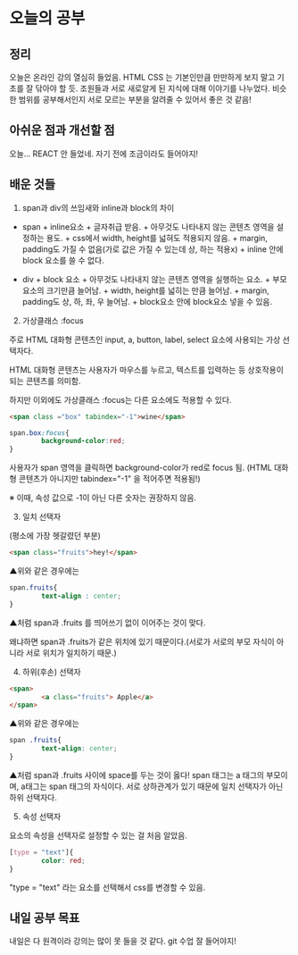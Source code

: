 # 오늘의 공부

## 정리

오늘은 온라인 강의 열심히 들었음.
HTML CSS 는 기본인만큼 만만하게 보지 말고 기초를 잘 닦아야 할 듯.
조원들과 서로 새로알게 된 지식에 대해 이야기를 나누었다.
비슷한 범위를 공부해서인지 서로 모르는 부분을 알려줄 수 있어서 좋은 것 같음!




## 아쉬운 점과  개선할 점

오늘... REACT 안 들었네. 자기 전에 조금이라도 들어야지!




## 배운 것들


1. span과 div의 쓰임새와  inline과 block의 차이

- span
        + inline요소
        + 글자취급 받음.
        + 아무것도 나타내지 않는 콘텐츠 영역을 설정하는 용도.
        + css에서 width, height를 넓혀도 적용되지 않음.
        + margin, padding도 가질 수 없음(가로 값은 가질 수 있는데 상, 하는 적용x)
        + inline 안에 block 요소를 쓸 수 없다.

- div
        + block 요소
        + 아무것도 나타내지 않는 콘텐츠 영역을 실행하는 요소.
        + 부모 요소의 크기만큼 늘어남.
        + width, height를 넓히는 만큼 늘어남.
        + margin, padding도 상, 하, 좌, 우 늘어남.
        + block요소 안에 block요소 넣을 수 있음.




2. 가상클래스 :focus

주로 HTML 대화형 콘텐츠인 input, a, button, label, select 요소에 사용되는 가상 선택자다.

HTML 대화형 콘텐츠는 사용자가 마우스를 누르고, 텍스트를 입력하는 등 상호작용이 되는 콘텐츠를 의미함.

하지만 이외에도 가상클래스 :focus는 다른 요소에도 적용할 수 있다.

```HTML
<span class ="box" tabindex="-1">wine</span>
```
```CSS
span.box:focus{
        background-color:red;
}
```

사용자가 span 영역을 클릭하면 background-color가 red로 focus 됨. (HTML 대화형 콘텐츠가 아니지만  tabindex="-1" 을 적어주면 적용됨!)

※ 이때, 속성 값으로 -1이 아닌 다른 숫자는 권장하지 않음.




3. 일치 선택자

(평소에 가장 헷갈렸던 부분)

```HTML
<span class="fruits">hey!</span>
```
▲위와 같은 경우에는


```CSS
span.fruits{
        text-align : center;
}
```
▲처럼 span과 .fruits 를 띄어쓰기 없이 이어주는 것이 맞다.

왜냐하면 span과 .fruits가 같은 위치에 있기 때문이다.(서로가 서로의 부모 자식이 아니라 서로 위치가 일치하기 때문.)




4. 하위(후손) 선택자

```HTML
<span>
        <a class="fruits"> Apple</a>
</span>
```
▲위와 같은  경우에는

```CSS
span .fruits{
        text-align: center;
}
```
▲처럼 span과 .fruits 사이에 space를 두는 것이 옳다! span 태그는 a 태그의 부모이며, a태그는 span 태그의 자식이다. 서로 상하관계가 있기 때문에 일치 선택자가 아닌 하위 선택자다.




5. 속성 선택자

요소의 속성을 선택자로 설정할 수 있는 걸 처음 알았음.

```CSS
[type = "text"]{
        color: red;
}
```
"type = "text" 라는 요소를 선택해서 css를 변경할 수 있음.




## 내일 공부 목표

내일은 다 원격이라 강의는 많이 못 들을 것 같다. git 수업 잘 들어야지!
